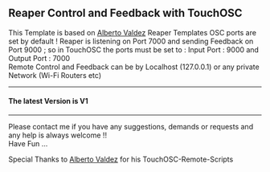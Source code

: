 ## Reaper  Control and Feedback with TouchOSC    
This Template is based on [Alberto Valdez](https://github.com/AlbertoV5) Reaper Templates
OSC ports are set by default ! Reaper is listening on Port 7000 and sending Feedback on Port 9000 ; so in TouchOSC the ports must be set to : Input Port : 9000 and Output Port : 7000    
Remote Control and Feedback can be by Localhost (127.0.0.1) or any private Network (Wi-Fi Routers etc) 

---
#### The latest Version is  V1    

---
Please contact me if you have any suggestions, demands or requests and any help is always welcome !!   
Have Fun ...  

Special Thanks to [Alberto Valdez](https://github.com/AlbertoV5) for his TouchOSC-Remote-Scripts
